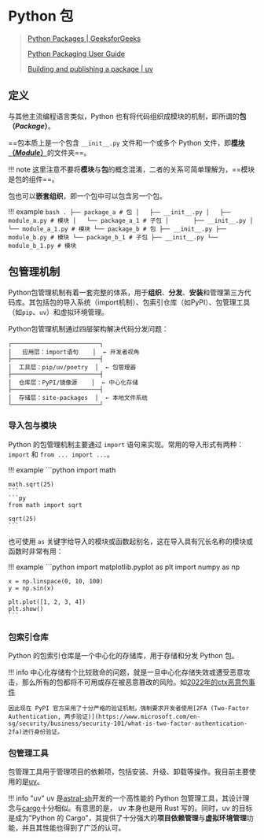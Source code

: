 # Python 包

> [Python Packages | GeeksforGeeks](https://www.geeksforgeeks.org/python/python-packages/)
>
> [Python Packaging User Guide](https://packaging.python.org/en/latest/overview/)
>
> [Building and publishing a package | uv](https://docs.astral.sh/uv/guides/package/)

## 定义

与其他主流编程语言类似，Python 也有将代码组织成模块的机制，即所谓的**包 （*Package*）**。

==包本质上是一个包含 `__init__.py` 文件和一个或多个 Python 文件，即[**模块（*Module*）**](https://packaging.python.org/en/latest/overview/#python-modules)的文件夹==。

!!! note
    这里注意不要将**模块**与**包**的概念混淆，二者的关系可简单理解为，==模块是包的组件==。

包也可以**嵌套组织**，即一个包中可以包含另一个包。

!!! example
    ```bash
    .
    ├── package_a # 包
    │   ├── __init__.py
    │   ├── module_a.py # 模块
    │   └── package_a_1 # 子包
    │       ├── __init__.py
    │       └── module_a_1.py # 模块
    └── package_b # 包
        ├── __init__.py
        ├── module_b.py # 模块
        └── package_b_1 # 子包
            ├── __init__.py
            └── module_b_1.py # 模块
    ```

## 包管理机制

Python包管理机制有着一套完整的体系，用于**组织**、**分发**、**安装**和管理第三方代码库。其包括包的导入系统（import机制）、包索引仓库（如PyPI）、包管理工具（如`pip`、`uv`）和虚拟环境管理。

Python包管理机制通过四层架构解决代码分发问题：

<!-- <div align="center"> -->
```
┌─────────────────────────┐
│   应用层：import语句    │  ← 开发者视角
├─────────────────────────┤
│  工具层：pip/uv/poetry  │  ← 包管理器
├─────────────────────────┤
│  仓库层：PyPI/镜像源    │  ← 中心化存储
├─────────────────────────┤
│  存储层：site-packages  │  ← 本地文件系统
└─────────────────────────┘
```
<!-- </div> -->

### 导入包与模块

Python 的包管理机制主要通过 `import` 语句来实现。常用的导入形式有两种：`import` 和 `from ... import ...`。

!!! example
    ```python
    import math

    math.sqrt(25)
    ```
    ```py
    from math import sqrt

    sqrt(25)
    ```

也可使用 `as` 关键字给导入的模块或函数起别名，这在导入具有冗长名称的模块或函数时非常有用：

!!! example
    ```python
    import matplotlib.pyplot as plt
    import numpy as np

    x = np.linspace(0, 10, 100)
    y = np.sin(x)

    plt.plot([1, 2, 3, 4])
    plt.show()
    ```

### 包索引仓库

Python 的包索引仓库是一个中心化的存储库，用于存储和分发 Python 包。

!!! info
    中心化存储有个比较致命的问题，就是一旦中心化存储失效或遭受恶意攻击，那么所有的包都将不可用或存在被恶意篡改的风险。如[2022年的ctx恶意包事件](https://portswigger.net/daily-swig/malicious-python-library-ctx-removed-from-pypi-repo#:~:text=A%20malicious%20and%20potentially%20hijacked,issue%20impacting%20Python's%20CTX%20library.)

    因此现在 PyPI 官方采用了十分严格的验证机制，强制要求开发者使用[2FA (Two-Factor Authentication, 两步验证)](https://www.microsoft.com/en-sg/security/business/security-101/what-is-two-factor-authentication-2fa)进行身份验证。

### 包管理工具

包管理工具用于管理项目的依赖项，包括安装、升级、卸载等操作。我目前主要使用的是[uv](https://docs.astral.sh/uv/)。

!!! info "uv"
    uv 是[astral-sh](https://astral.sh/)开发的一个高性能的 Python 包管理工具，其设计理念与[cargo](https://doc.rust-lang.org/cargo/)十分相似。有意思的是， uv 本身也是用 Rust 写的。同时，uv 的目标是成为"Python 的 Cargo"，其提供了十分强大的**项目依赖管理**与**虚拟环境管理**功能，并且其性能也得到了广泛的认可。
